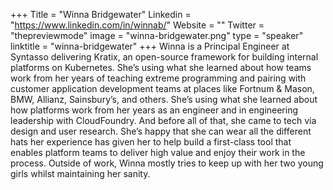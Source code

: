 +++
Title = "Winna Bridgewater"
Linkedin = "https://www.linkedin.com/in/winnab/"
Website = ""
Twitter = "thepreviewmode"
image = "winna-bridgewater.png"
type = "speaker"
linktitle = "winna-bridgewater"
+++
Winna is a Principal Engineer at Syntasso delivering Kratix, an open-source framework for building internal platforms on Kubernetes. She’s using what she learned about how teams work from her years of teaching extreme programming and pairing with customer application development teams at places like Fortnum & Mason, BMW, Allianz, Sainsbury’s, and others. She’s using what she learned about how platforms work from her years as an engineer and in engineering leadership with CloudFoundry. And before all of that, she came to tech via design and user research. She’s happy that she can wear all the different hats her experience has given her to help build a first-class tool that enables platform teams to deliver high value and enjoy their work in the process. Outside of work, Winna mostly tries to keep up with her two young girls whilst maintaining her sanity.